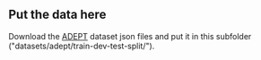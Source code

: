 ## Put the data here

Download the [ADEPT](https://github.com/aemami1/adept/tree/master/ADEPT_Dataset) dataset json files and put it in this subfolder ("datasets/adept/train-dev-test-split/").
